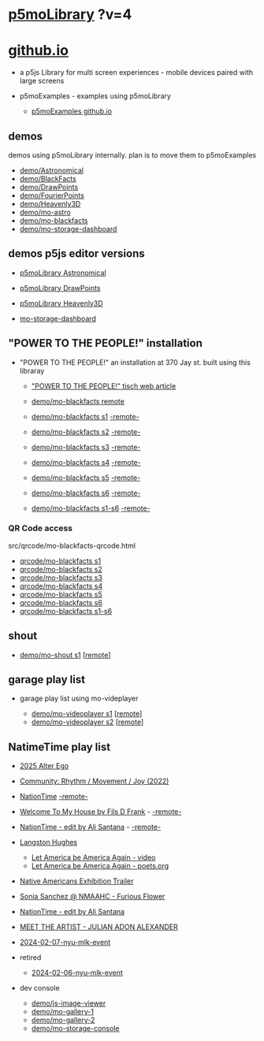 # [p5moLibrary](https://github.com/molab-itp/p5moLibrary) ?v=4

# [github.io](https://molab-itp.github.io/p5moLibrary/src?v=4)

- a p5js Library for multi screen experiences - mobile devices paired with large screens

- p5moExamples - examples using p5moLibrary

  - [ p5moExamples github.io ](https://molab-itp.github.io/p5moExamples)

## demos

demos using p5moLibrary internally. plan is to move them to p5moExamples

- [demo/Astronomical](demo/Astronomical?v=4)
- [demo/BlackFacts](demo/BlackFacts?v=4)
- [demo/DrawPoints](demo/DrawPoints?v=4)
- [demo/FourierPoints](demo/FourierPoints?v=4)
- [demo/Heavenly3D](demo/Heavenly3D?v=4)
- [demo/mo-astro](demo/mo-astro?v=4)
- [demo/mo-blackfacts](demo/mo-blackfacts?v=4)
- [demo/mo-storage-dashboard](demo/mo-storage-dashboard?v=4)

## demos p5js editor versions

- [p5moLibrary Astronomical](https://editor.p5js.org/jht9629-nyu/sketches/iIIAb8KIDr)

- [p5moLibrary DrawPoints](https://editor.p5js.org/jht9629-nyu/sketches/TQyVoswjQ)

- [p5moLibrary Heavenly3D](https://editor.p5js.org/jht9629-nyu/sketches/6VM5IMP4m)

- [mo-storage-dashboard](https://editor.p5js.org/jht9629-nyu/sketches/Osz28nOS9)

## "POWER TO THE PEOPLE!" installation

- "POWER TO THE PEOPLE!" an installation at 370 Jay st. built using this libraray

  - ["POWER TO THE PEOPLE!" tisch web article](https://tisch.nyu.edu/itp/news/spring-2024/community-facing-interactive-installations-on-the-ground-floor-o)

  - [demo/mo-blackfacts remote](demo/mo-blackfacts?v=4)
  - [demo/mo-blackfacts s1](demo/mo-blackfacts?v=4&group=s1&qrcode=mo-blackfacts-qrcode-1.png) [-remote-](demo/mo-blackfacts?v=4&group=s1)
  - [demo/mo-blackfacts s2](demo/mo-blackfacts?v=4&group=s2&qrcode=mo-blackfacts-qrcode-2.png) [-remote-](demo/mo-blackfacts?v=4&group=s2)
  - [demo/mo-blackfacts s3](demo/mo-blackfacts?v=4&group=s3&qrcode=mo-blackfacts-qrcode-3.png) [-remote-](demo/mo-blackfacts?v=4&group=s3)
  - [demo/mo-blackfacts s4](demo/mo-blackfacts?v=4&group=s4&qrcode=mo-blackfacts-qrcode-4.png) [-remote-](demo/mo-blackfacts?v=4&group=s4)
  - [demo/mo-blackfacts s5](demo/mo-blackfacts?v=4&group=s5&qrcode=mo-blackfacts-qrcode-5.png) [-remote-](demo/mo-blackfacts?v=4&group=s5)
  - [demo/mo-blackfacts s6](demo/mo-blackfacts?v=4&group=s6&qrcode=mo-blackfacts-qrcode-6.png) [-remote-](demo/mo-blackfacts?v=4&group=s6)
  - [demo/mo-blackfacts s1-s6](demo/mo-blackfacts?v=4&group=s1,s2,s3,s4,s5,s6&qrcode=mo-blackfacts-qrcode-1-6.png) [-remote-](demo/mo-blackfacts?v=4&group=s1,s2,s3,s4,s5,s6)

### QR Code access

src/qrcode/mo-blackfacts-qrcode.html

- [qrcode/mo-blackfacts s1](qrcode/mo-blackfacts-qrcode.html?v=4&group=s1)
- [qrcode/mo-blackfacts s2](qrcode/mo-blackfacts-qrcode.html?v=4&group=s2)
- [qrcode/mo-blackfacts s3](qrcode/mo-blackfacts-qrcode.html?v=4&group=s3)
- [qrcode/mo-blackfacts s4](qrcode/mo-blackfacts-qrcode.html?v=4&group=s4)
- [qrcode/mo-blackfacts s5](qrcode/mo-blackfacts-qrcode.html?v=4&group=s5)
- [qrcode/mo-blackfacts s6](qrcode/mo-blackfacts-qrcode.html?v=4&group=s6)
- [qrcode/mo-blackfacts s1-s6](qrcode/mo-blackfacts-qrcode.html?v=4&group=s1,s2,s3,s4,s5,s6)

## shout

- [demo/mo-shout s1](demo/mo-shout?v=4&group=s1&qrcode=mo-shout-qrcode-1.png) [[remote](qrcode/mo-shout.html?v=4&group=s1)]
<!-- https://molab-itp.github.io/p5moLibrary/src/qrcode/mo-shout.html?group=s1 -->

## garage play list

- garage play list using mo-videplayer

  - [demo/mo-videoplayer s1](demo/mo-videoplayer?v=4&group=s1&qrcode=mo-videoplayer-qrcode-1.png)
    [[remote](qrcode/mo-videoplayer.html?v=4&group=s1)]
  - [demo/mo-videoplayer s2](demo/mo-videoplayer?v=4&group=s2&qrcode=mo-videoplayer-qrcode-2.png)
    [[remote](qrcode/mo-videoplayer.html?v=4&group=s2)]

## NatimeTime play list

- [2025 Alter Ego](demo/mo-videoplayer/index.html?playlist=zJxFKxA5lT0&qrcode=2024-alter-ego.png)

- [Community: Rhythm / Movement / Joy (2022)](demo/mo-videoplayer/index.html?playlist=8HfVf69nUX0)

- [NationTime](demo/mo-videoplayer/index.html?qrcode=NationTime.png) [-remote-](demo/mo-videoplayer/index.html)

- [Welcome To My House by Fils D Frank](demo/mo-videoplayer/?playlist=kinLtCLHYvo&title=Welcome%20To%20My%20House%20by%20Fils%20D%20Frank&qrcode=NationTime.png) - [-remote-](demo/mo-videoplayer/?playlist=kinLtCLHYvo&title=Welcome%20To%20My%20House%20by%20Fils%20D%20Frank)

- [NationTime - edit by Ali Santana](demo/mo-videoplayer/?playlist=-UtKxghWlvY&title=NationTime%20-%20ELUCID%20-%20BETAMAX&qrcode=NationTime.png) - [-remote-](demo/mo-videoplayer/?playlist=-UtKxghWlvY&title=NationTime%20-%20ELUCID%20-%20BETAMAX)

- [Langston Hughes ](demo/BlackFacts?playlist=XzI3huqpCi4)

  - [Let America be America Again - video](demo/mo-blackfacts?playlist=CFNM8GB_Yp0&title=%E2%98%85)
  - [Let America be America Again - poets.org](https://poets.org/poem/let-america-be-america-again)

- [Native Americans Exhibition Trailer](demo/BlackFacts?playlist=hpjNGTYvpxw)

- [Sonia Sanchez @ NMAAHC - Furious Flower](demo/mo-blackfacts?playlist=FNLp8e-cfgk&title=Sonia%20Sanchez)

- [NationTime - edit by Ali Santana](demo/mo-videoplayer?playlist=-UtKxghWlvY&title=NationTime%20-%20ELUCID%20-%20BETAMAX&qrcode=NationTime.png)

- [MEET THE ARTIST - JULIAN ADON ALEXANDER](demo/mo-blackfacts?playlist=wk0La_2igws&title=MEET%20THE%20ARTIST%20-%20JULIAN%20ADON%20ALEXANDE%20-%20What%20it%20is&qrcode=JULIAN.png)

- [2024-02-07-nyu-mlk-event](demo/mo-blackfacts?playlist=lG758MniLYg&qrcode=annoucement-01.png&title=2024-02-07-nyu-mlk-event)

- retired

  - [2024-02-06-nyu-mlk-event](demo/mo-blackfacts?playlist=zbRz5xTaLYI&qrcode=annoucement-01.png&title=2024-02-06-nyu-mlk-event)
  <!-- - [Weapons of White Destruction - TJ](demo/mo-blackfacts?playlist=ob8YQPGJiHY&title=Weapons%20of%20White%20Destruction%20-%20TJ&&qrcode=TJ.png) -->

- dev console

  - [demo/js-image-viewer](demo/js-image-viewer?v=4)
  - [demo/mo-gallery-1](demo/mo-gallery-1?v=4)
  - [demo/mo-gallery-2](demo/mo-gallery-2?v=4)
  - [demo/mo-storage-console](demo/mo-storage-console?v=4)

<!--

- retired
  - [demo/mo-astro-host-0](demo/mo-astro-host-0?v=4)
  - [demo/mo-astro-host-1](demo/mo-astro-host-1?v=4)
  - [demo/mo-astro-remote-0](demo/mo-astro-remote-0?v=4)
  - [demo/mo-astro-remote-1](demo/mo-astro-remote-1?v=4)

  - [demo/mo-blackfacts-host](demo/mo-blackfacts-host?v=4)
  - [demo/mo-blackfacts-remote](demo/mo-blackfacts-remote?v=4)

# https://www.youtube.com/watch?v=hpjNGTYvpxw
# The Land Carries Our Ancestors: Contemporary Art by Native Americans Exhibition Trailer

 -->
